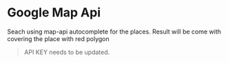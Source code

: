 # Google Map Api
Seach using map-api autocomplete for the places. Result will be come with covering the place with red polygon

> API KEY needs to be updated.
